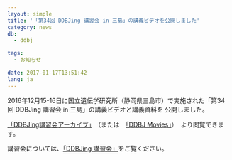```yaml
---
layout: simple
title: '「第34回 DDBJing 講習会 in 三島」の講義ビデオを公開しました'
category: news
db:
  - ddbj

tags:
  - お知らせ

date: 2017-01-17T13:51:42
lang: ja
---
```


<p>2016年12月15-16日に国立遺伝学研究所（静岡県三島市）で実施された「第34回 DDBJing 講習会 in 三島」の講義ビデオと講義資料を 公開しました。</p>

<p><a href="/ddbjing-archives.html#34">「DDBJing講習会アーカイブ」</a>　（または　<a href="https://www.youtube.com/user/DDBJvideo">「DDBJ Movies」</a>）　より閲覧できます。</p>

<p>講習会については、<a href="/activities/index.html">「DDBJing 講習会」</a>をご覧ください。</p>
